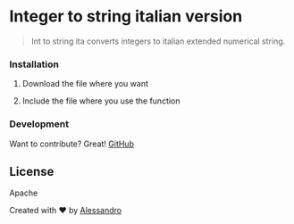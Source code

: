 # Integer to string italian version

> Int to string ita converts integers to italian extended numerical string.

### Installation

1. Download the file where you want

2. Include the file where you use the function

### Development

Want to contribute? Great! [GitHub](https://github.com/alessandrobattaglia/int-to-string-ita)

License
----
Apache

Created with ♥ by [Alessandro](https://github.com/alessandrobattaglia)

